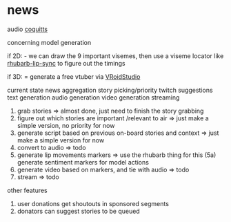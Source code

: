 # news

audio
[coquitts](https://github.com/coqui-ai/TTS)

concerning model generation

if 2D:
    - we can draw the 9 important visemes, then use a viseme locator like [rhubarb-lip-sync](https://github.com/DanielSWolf/rhubarb-lip-sync?tab=readme-ov-file) to figure out the timings

if 3D:
    = generate a free vtuber via [VRoidStudio](https://vroid.com/en/studio)

current state
news aggregation
story picking/priority
 twitch suggestions
text generation
audio generation
video generation
streaming 

1. grab stories 
=> almost done, just need to finish the story grabbing
2. figure out which stories are important /relevant to air
=> just make a simple version, no priority for now
3. generate script based on previous on-board stories and context
=> just make a simple version for now
4. convert to audio
=> todo
5. generate lip movements markers
=> use the rhubarb thing for this
(5a) generate sentiment markers for model actions
6. generate video based on markers, and tie with audio
=> todo
7. stream
=> todo

other features
1. user donations get shoutouts in sponsored segments
2. donators can suggest stories to be queued 